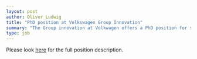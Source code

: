 ```yaml
---
layout: post
author: Oliver Ludwig
title: "PhD position at Volkswagen Group Innovation"
summary: "The Group innovation at Volkwagen offers a PhD position for simulation and analysis of mobility systems"
type: job
---
```


Please look [here](https://karriere.volkswagen.de/sap/bc/bsp/sap/zvw_hcmx_ui_ext/desktop.html#/DETAILS/CE6634AF2C021EEE8CD7B25028B8D2B4/) for the full position description.
